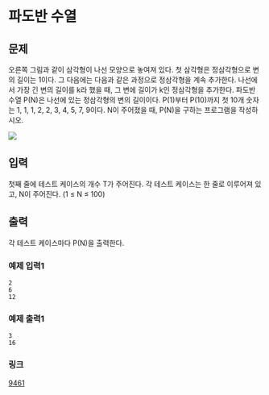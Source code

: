 # 파도반 수열

## 문제

오른쪽 그림과 같이 삼각형이 나선 모양으로 놓여져 있다. 첫 삼각형은 정삼각형으로 변의 길이는 1이다. 그 다음에는 다음과 같은 과정으로 정삼각형을 계속 추가한다. 나선에서 가장 긴 변의 길이를 k라 했을 때, 그 변에 길이가 k인 정삼각형을 추가한다.
파도반 수열 P(N)은 나선에 있는 정삼각형의 변의 길이이다. P(1)부터 P(10)까지 첫 10개 숫자는 1, 1, 1, 2, 2, 3, 4, 5, 7, 9이다.
N이 주어졌을 때, P(N)을 구하는 프로그램을 작성하시오.

![](https://www.acmicpc.net/upload/images/pandovan.png)

## 입력

첫째 줄에 테스트 케이스의 개수 T가 주어진다. 각 테스트 케이스는 한 줄로 이루어져 있고, N이 주어진다. (1 ≤ N ≤ 100)

## 출력

각 테스트 케이스마다 P(N)을 출력한다.

### 예제 입력1

```
2
6
12
```

### 예제 출력1

```
3
16
```

### 링크
<a href="https://www.acmicpc.net/problem/9461" target="_blank">9461</a>